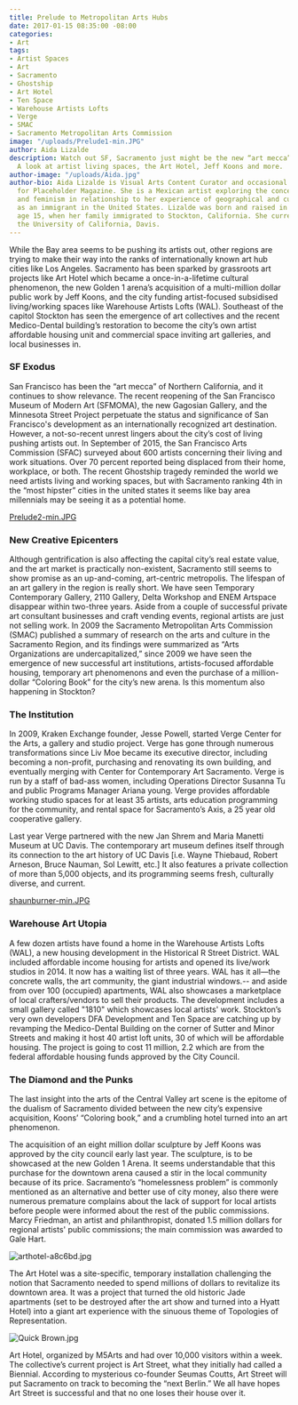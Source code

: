 ```yaml
---
title: Prelude to Metropolitan Arts Hubs
date: 2017-01-15 08:35:00 -08:00
categories:
- Art
tags:
- Artist Spaces
- Art
- Sacramento
- Ghostship
- Art Hotel
- Ten Space
- Warehouse Artists Lofts
- Verge
- SMAC
- Sacramento Metropolitan Arts Commission
image: "/uploads/Prelude1-min.JPG"
author: Aida Lizalde
description: Watch out SF, Sacramento just might be the new “art mecca” of California.
  A look at artist living spaces, the Art Hotel, Jeff Koons and more.
author-image: "/uploads/Aida.jpg"
author-bio: Aida Lizalde is Visual Arts Content Curator and occasional contributor
  for Placeholder Magazine. She is a Mexican artist exploring the concepts of identity
  and feminism in relationship to her experience of geographical and cultural-misplacement
  as an immigrant in the United States. Lizalde was born and raised in Mexico until
  age 15, when her family immigrated to Stockton, California. She currently attends
  the University of California, Davis.
---
```


While the Bay area seems to be pushing its artists out, other regions are trying to make their way into the ranks of internationally known art hub cities like Los Angeles. Sacramento has been sparked by grassroots art projects like Art Hotel which became a once-in-a-lifetime cultural phenomenon, the new Golden 1 arena’s acquisition of a multi-million dollar public work by Jeff Koons, and the city funding artist-focused subsidised living/working spaces like Warehouse Artists Lofts (WAL). Southeast of the capitol Stockton has seen the emergence of art collectives and the recent Medico-Dental building’s restoration to become the city’s own artist affordable housing unit and commercial space inviting art galleries, and local businesses in.

### SF Exodus

San Francisco has been the “art mecca” of Northern California, and it continues to show relevance. The recent reopening of the San Francisco Museum of Modern Art (SFMOMA), the new Gagosian Gallery, and the Minnesota Street Project perpetuate the status and significance of San Francisco's development as an internationally recognized art destination. However, a not-so-recent unrest lingers about the city’s cost of living pushing artists out. In September of 2015, the San Francisco Arts Commission (SFAC) surveyed about 600 artists concerning their living and work situations. Over 70 percent reported being displaced from their home, workplace, or both. The recent Ghostship tragedy reminded the world we need artists living and working spaces, but with Sacramento ranking 4th in the “most hipster” cities in the united states it seems like bay area millennials may be seeing it as a potential home.

[Prelude2-min.JPG](/uploads/Prelude2-min.JPG)

### New Creative Epicenters
Although gentrification is also affecting the capital city’s real estate value, and the art market is practically non-existent, Sacramento still seems to show promise as an up-and-coming, art-centric metropolis. The lifespan of an art gallery in the region is really short. We have seen  Temporary Contemporary Gallery, 2110 Gallery, Delta Workshop and ENEM Artspace disappear within two-three years. Aside from a couple of successful private art consultant businesses and craft vending events, regional artists are just not selling work. In 2009 the Sacramento Metropolitan Arts Commission (SMAC) published a summary of research on the arts and culture in the Sacramento Region, and its findings were summarized as “Arts Organizations are undercapitalized,” since 2009 we have seen the emergence of new successful art institutions, artists-focused affordable housing, temporary art phenomenons and even the purchase of a million-dollar “Coloring Book” for the city’s new arena. Is this momentum also happening in Stockton?

### The Institution
In 2009, Kraken Exchange founder, Jesse Powell, started Verge Center for the Arts, a gallery and studio project. Verge has gone through numerous transformations since Liv Moe became its executive director, including becoming a non-profit, purchasing and renovating its own building, and eventually merging with Center for Contemporary Art Sacramento. Verge is run by a staff of bad-ass women, including Operations Director Susanna Tu and public Programs Manager Ariana young. Verge provides affordable working studio spaces for at least 35 artists, arts education programming for the community, and rental space for Sacramento’s Axis, a 25 year old cooperative gallery.

Last year Verge partnered with the new Jan Shrem and Maria Manetti Museum at UC Davis. The contemporary art museum defines itself through its connection to the art history of UC Davis \[i.e. Wayne Thiebaud, Robert Arneson, Bruce Nauman, Sol Lewitt, etc.\] It also features a private collection of more than 5,000 objects, and its programming seems fresh, culturally diverse, and current.

[shaunburner-min.JPG](/uploads/shaunburner-min.JPG)

### Warehouse Art Utopia
A few dozen artists have found a home in the Warehouse Artists Lofts (WAL), a new housing development in the Historical R Street District. WAL included affordable income housing for artists and opened its live/work studios in 2014. It now has a waiting list of three years. WAL has it all—the concrete walls, the art community, the giant industrial windows.-- and aside from over 100 (occupied) apartments, WAL also showcases a marketplace of local crafters/vendors to sell their products. The development includes a small gallery called "1810" which showcases local artists' work. Stockton’s very own developers DFA Development and Ten Space are catching up by revamping the Medico-Dental Building on the corner of Sutter and Minor Streets and making it host 40 artist loft units, 30 of which will be affordable housing. The project is going to cost 11 million, 2.2 which are from the federal affordable housing funds approved by the City Council.

### The Diamond and the Punks
The last insight into the arts of the Central Valley art scene is the epitome of the dualism of Sacramento divided between the new city’s expensive acquisition, Koons’ “Coloring book,” and a crumbling hotel turned into an art phenomenon.

The acquisition of an eight million dollar sculpture by Jeff Koons was approved by the city council early last year. The sculpture, is to be showcased at the new Golden 1 Arena. It seems understandable that this purchase for the downtown arena caused a stir in the local community because of its price. Sacramento’s “homelessness problem” is commonly mentioned as an alternative and better use of city money, also there were numerous premature complains about the lack of support for local artists before people were informed about the rest of the public commissions. Marcy Friedman, an artist and philanthropist, donated 1.5 million dollars for regional artists' public commissions; the main commission was awarded to Gale Hart.

![arthotel-a8c6bd.jpg](/uploads/arthotel-a8c6bd.jpg)

The Art Hotel was a site-specific, temporary installation challenging the notion that Sacramento needed to spend millions of dollars to revitalize its downtown area. It was a project that turned the old historic Jade apartments (set to be destroyed after the art show and turned into a Hyatt Hotel) into a giant art experience with the sinuous theme of Topologies of Representation. 

![Quick Brown.jpg](/uploads/Quick%20Brown.jpg)

Art Hotel, organized by M5Arts and had over 10,000 visitors within a week. The collective’s current project is Art Street, what they initially had called a Biennial. According to mysterious co-founder Seumas Coutts, Art Street will put Sacramento on track to becoming the “next Berlin.” We all have hopes Art Street is successful and that no one loses their house over it.